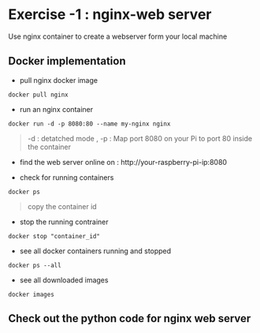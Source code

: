 # Exercise -1 : nginx-web server
Use nginx container to create a webserver form your local machine 

## Docker implementation 
* pull nginx docker image
```
docker pull nginx
```

 * run an nginx container
```
docker run -d -p 8080:80 --name my-nginx nginx
```
> -d : detatched mode , -p : Map port 8080 on your Pi to port 80 inside the container

* find the web server online on : http://your-raspberry-pi-ip:8080 

* check for running containers
```
docker ps
```
> copy the container id 

* stop the running contrainer
```
docker stop "container_id"
```
* see all docker containers running and stopped
```
docker ps --all
```

* see all downloaded images
```
docker images
```

## Check out the python code for nginx web server


